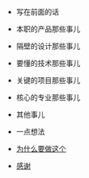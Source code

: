 - 写在前面的话
 
- 本职的产品那些事儿
 
- 隔壁的设计那些事儿

- 要懂的技术那些事儿

- 关键的项目那些事儿

- 核心的专业那些事儿

- 其他事儿

- 一点想法
 - [为什么要做这个](/about)
 - [感谢](/thx)
